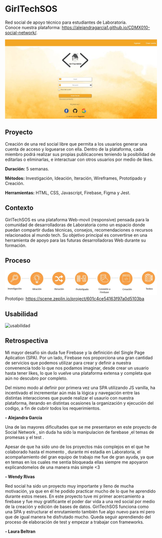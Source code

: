 # GirlTechSOS
Red social de apoyo técnico para estudiantes de Laboratoria.
<br>
Conoce nuestra plataforma: https://alejandragarcia1.github.io/CDMX010-social-network/.


![proyecto](/src/images/girltechsos.JPG)

## Proyecto

Creación de una red social libre que permita a los usuarios generar una cuenta de acceso y loguearse con ella.
Dentro de la plataforma, cada miembro podrá realizar sus propias publicacones teniendo la posibilidad de editarlas o eliminarlas, e interactuar con otros usuarios por medio de likes.

**Duración:** 5 semanas.

**Métodos:** Investigación, Ideación, Iteración, Wireframes, Prototipado y Creación.

**Herramientas:** HTML, CSS, Javascript, Firebase, Figma y Jest.

## Contexto
GirlTechSOS es una plataforma Web-movil (responsive) pensada para la comunidad de desarrolladoras de Laboratoria como un espacio donde puedan compartir dudas técnicas, consejos, recomendaciones o recursos relacionados al mundo tech. Su objetivo principal es convertirse en una herramienta de apoyo para las futuras desarrolladoras Web durante su formación.                  

## Proceso

![proceso](/src/images/proceso.JPG)
<br>
Prototipo: https://scene.zeplin.io/project/601c4ce54163f97a0d5103ba

## Usabilidad

![usabilidad](/src/images/presentacionGirlTech.gif)

## Retrospectiva

Mi mayor desafío sin duda fue Firebase y la definición del Single Page Aplication (SPA). Por un lado, Firebase nos proporciona una gran cantidad de servicios que podemos utilizar para crear y definir a nuestra convenencia todo lo que nos podamos imaginar, desde crear un usuario hasta tener likes, lo que lo vuelve una plataforma extensa y completa que aún no descubro por completo.

Del mismo modo al definir por primera vez una SPA utilizando JS vanilla, ha incentivado el incrementar aún más la lógica y navegación entre las distintas interacciones que puede realizar el usaurio con nuestra plataforma, iterando en distintas ocasiones la organización y ejecución del codigo, a fin de cubrir todos los requerimientos.

**- Alejandra García**

Una de las mayores dificultades que se me presentaron en este proyecto de Social Network , sin duda ha sido la manipulacion de farebase ,el temas de promesas y el test .

Apesar de que ha sido uno de los proyectos más complejos en el que he colaborado  hasta el momento , durante mi estadia en Laboratoria, el acompañamiento del gran equipo de trabajo  me  fue de gran ayuda, ya que en temas en los cuales me sentia bloqueada  ellas siempre me apoyaron explicandomelos de una manera más simple <3

**- Wendy Rivas**

Red social ha sido un proyecto muy importante y lleno de mucha motivación, ya que en él he podido practicar mucho de lo que he aprendido durante estos meses. En este proyecto tuve mi primer acercamiento a firebase y fue muy gratificante el poder dar vida a una red social por medio de la creación y edición de bases de datos. GirlTechSOS funciona como una SPA y estructurar el enrutamiento también fue algo nuevo para mí pero que de igual manera he disfrutado mucho. Queda seguir aprendiendo del proceso de elaboración de test y empezar a trabajar con frameworks.

**- Laura Beltran**

